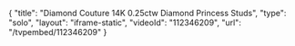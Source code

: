 {
    "title": "Diamond Couture 14K 0.25ctw Diamond Princess Studs",
    "type": "solo",
    "layout": "iframe-static",
    "videoId": "112346209",
    "url": "\/tvpembed\/112346209"
}